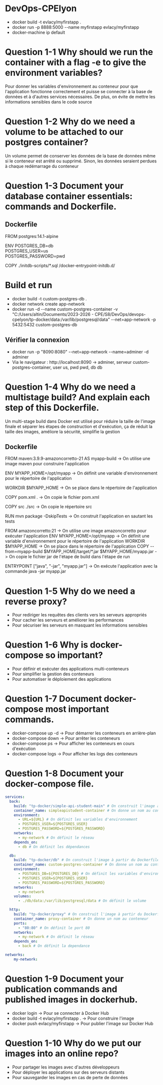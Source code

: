 # DevOps-CPElyon

- docker build -t evlacy/myfirstapp .
- docker run -p 8888:5000 --name myfirstapp evlacy/myfirstapp
- docker-machine ip default

# Question 1-1 Why should we run the container with a flag -e to give the environment variables?
Pour donner les variables d'environnement au conteneur pour que l'application fonctionne correctement et puisse se connecter à la base de données et à d'autres services nécessaires. De plus, on évite de mettre les informations sensibles dans le code source

# Question 1-2 Why do we need a volume to be attached to our postgres container?
Un volume permet de conserver les données de la base de données même si le conteneur est arrêté ou supprimé. Sinon, les données seraient perdues à chaque redémarrage du conteneur 

# Question 1-3 Document your database container essentials: commands and Dockerfile.

## Dockerfile

FROM postgres:14.1-alpine

ENV POSTGRES_DB=db \
   POSTGRES_USER=us \
   POSTGRES_PASSWORD=pwd

COPY ./initdb-scripts/*.sql /docker-entrypoint-initdb.d/

# Build et run

- docker build -t custom-postgres-db .
- docker network create app-network
- docker run -d --name custom-postgres-container -v "C:/Users/altin/Documents/2023-2026 - CPE/S8/DevOps/devops-cpelyon/tp-docker/data:/var/lib/postgresql/data" --net=app-network -p 5432:5432 custom-postgres-db

## Vérifier la connexion 

- docker run -p "8090:8080" --net=app-network --name=adminer -d adminer 
- Via le navigateur : http://localhost:8090 -> adminer, serveur custom-postgres-container, user us, pwd pwd, db db

# Question 1-4 Why do we need a multistage build? And explain each step of this Dockerfile.

Un multi-stage build dans Docker est utilisé pour réduire la taille de l'image finale et séparer les étapes de construction et d'exécution, ça de réduit la taille des images, améliore la sécurité, simplifie la gestion 

## Dockerfile

FROM maven:3.9.9-amazoncorretto-21 AS myapp-build 
-> On utilise une image maven pour construire l'application

ENV MYAPP_HOME=/opt/myapp 
-> On définit une variable d'environnement pour le répertoire de l'application

WORKDIR $MYAPP_HOME 
-> On se place dans le répertoire de l'application

COPY pom.xml . 
-> On copie le fichier pom.xml

COPY src ./src 
-> On copie le répertoire src

RUN mvn package -DskipTests 
-> On construit l'application en sautant les tests

FROM amazoncorretto:21 -> On utilise une image amazoncorretto pour exécuter l'application
ENV MYAPP_HOME=/opt/myapp  -> On définit une variable d'environnement pour le répertoire de l'application
WORKDIR $MYAPP_HOME -> On se place dans le répertoire de l'application
COPY --from=myapp-build $MYAPP_HOME/target/*.jar $MYAPP_HOME/myapp.jar -> On copie le fichier jar de l'étape de build dans l'étape de run

ENTRYPOINT ["java", "-jar", "myapp.jar"] -> On exécute l'application avec la commande java -jar myapp.jar

# Question 1-5 Why do we need a reverse proxy?

- Pour rediriger les requêtes des clients vers les serveurs appropriés
- Pour cacher les serveurs et améliorer les performances
- Pour sécuriser les serveurs en masquant les informations sensibles

# Question 1-6 Why is docker-compose so important?

- Pour définir et exécuter des applications multi-conteneurs
- Pour simplifier la gestion des conteneurs
- Pour automatiser le déploiement des applications

# Question 1-7 Document docker-compose most important commands.

- docker-compose up -d -> Pour démarrer les conteneurs en arrière-plan
- docker-compose down -> Pour arrêter les conteneurs
- docker-compose ps -> Pour afficher les conteneurs en cours d'exécution
- docker-compose logs -> Pour afficher les logs des conteneurs

# Question 1-8 Document your docker-compose file.

```yml
services:
  back:
    build: "tp-docker/simple-api-student-main" # On construit l'image à partir du Dockerfile
    container_name: simpleapistudent-container # On donne un nom au conteneur
    environment:
      - URL=${URL} # On définit les variables d'environnement
      - POSTGRES_USER=${POSTGRES_USER} 
      - POSTGRES_PASSWORD=${POSTGRES_PASSWORD}
    networks:
      - my-network # On définit le réseau
    depends_on:
      - db # On définit les dépendances 

  db:
    build: "tp-docker/db" # On construit l'image à partir du Dockerfile
    container_name: custom-postgres-container # On donne un nom au conteneur
    environment:
      - POSTGRES_DB=${POSTGRES_DB} # On définit les variables d'environnement
      - POSTGRES_USER=${POSTGRES_USER}
      - POSTGRES_PASSWORD=${POSTGRES_PASSWORD}
    networks:
      - my-network
    volumes:
      - ./db/data:/var/lib/postgresql/data # On définit le volume

  http:
    build: "tp-docker/proxy" # On construit l'image à partir du Dockerfile
    container_name: proxy-container # On donne un nom au conteneur
    ports:
      - "80:80" # On définit le port 80
    networks:
      - my-network # On définit le réseau
    depends_on:
      - back # On définit la dependance

networks:
    my-network:
```

# Question 1-9 Document your publication commands and published images in dockerhub.

- docker login -> Pour se connecter à Docker Hub
- docker build -t evlacy/myfirstapp . -> Pour construire l'image
- docker push evlacy/myfirstapp -> Pour publier l'image sur Docker Hub

# Question 1-10 Why do we put our images into an online repo?

- Pour partager les images avec d'autres développeurs
- Pour déployer les applications sur des serveurs distants
- Pour sauvegarder les images en cas de perte de données